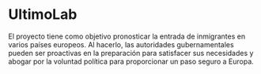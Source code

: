 # UltimoLab

El proyecto tiene como objetivo pronosticar la entrada de inmigrantes en varios países europeos. Al hacerlo, las autoridades gubernamentales pueden ser proactivas en la preparación para satisfacer sus necesidades y abogar por la voluntad política para proporcionar un paso seguro a Europa.